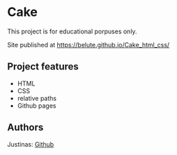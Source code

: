 

# Cake



This project is for educational porpuses only. 

Site published at https://belute.github.io/Cake_html_css/



## Project features

- HTML
- CSS
- relative paths
- Github pages

## Authors

Justinas: [Github](https://github.com/belute)
